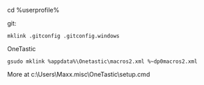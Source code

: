 
cd %userprofile%

git:
```
mklink .gitconfig .gitconfig.windows
```

OneTastic
```
gsudo mklink %appdata%\Onetastic\macros2.xml %~dp0macros2.xml
```
More at c:\Users\Maxx\.misc\OneTastic\setup.cmd
